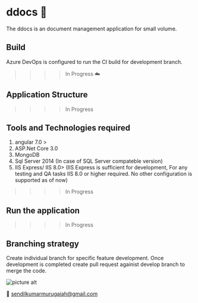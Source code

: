 # ddocs :open_file_folder:
The ddocs is an document management application for small volume.

## Build
Azure DevOps is configured to run the CI build for development branch.
>>>>In Progress  :cloud:

## Application Structure
>>>>In Progress

## Tools and Technologies required

1. angular 7.0 >
2. ASP.Net Core 3.0
3. MongoDB
4. Sql Server 2014 (In case of SQL Server compateble version)
5. IIS Express/ IIS 8.0> (IIS Express is sufficient for development, For any testing and QA tasks IIS 8.0 or higher required. No other configuration is supported as of now)
>>>>In Progress

## Run the application
>>>>In Progress

## Branching strategy
Create individual branch for specific feature development. Once development is completed create pull request againist develop branch to merge the code.


![picture alt](https://www.draw.io/?lightbox=1&highlight=0000ff&edit=_blank&layers=1&nav=1&title=Branching.drawio#R7ZxRk6I4EIB%2FjY97BSRBfFx1d69qa66ubh5u5mkrA1GpReNiHHV%2F%2FQUhAo0WGQYJjrcPW6YDDdP9TXenE2eAJsv9t5iuFw88YNHAsYL9AE0HjuN6SP6fCA6pAHlOKpjHYZCK7FzwGP5mmdDKpNswYJvShYLzSITrstDnqxXzRUlG45jvypfNeFR%2B6prOWUXw6NOoKv03DMQilXrEyuV%2FsnC%2BUE%2B2rWzmhfo%2F5zHfrrLnDRw0O%2F5Lp5dU6cqu3yxowHcFEfoyQJOYc5F%2BWu4nLEpMq8yW3vf1wuzpvWO2Ejo3TJb898Pw6df3f%2F6y3ODTj9cfzvRTpuWVRlumfozjy4qDMpDUIn0hB%2BPdIhTscU39ZGYnaZCyhVhGcmTLj3SzTh00C%2FdMPnQ8C6NowiMeHxUhhnxPGg%2BNNyLmP1lhZmyNyHFmxleiIM%2Fsqe5Q%2FkFSkr03iwXbXzSIfTKzpJfxJRPxQV6ibhhmnsnIdZRndzkHCoNFAQEloxl585Pm3PryQ%2BaANzjDuWNnENwzZyANZ6yCz0kEkiM%2FoptN6Jd9IH%2F0%2BPAkB5YaPCeDP4gaTvfFyekhG5UN7JwMzIJKKAPmlbGTxnMm6n7jq27QNHPMIirC1%2FJrnLN99oS%2FeShf8ORlFzjZIWUNG76NfZbdVIxlQM8pqCpFQ4BBaoaKIukueihctk4u2Fx%2BXxudf%2BEcrFRjjtnJpM3Jw%2B8nr0pQUxbZPhRPimf5uXCXHOU3JQN1jz6tqb%2Fr81Mt1U6PqEYOgFGXattuRnVb4Lkd5h%2FL8uj5%2FGNZZGi%2BGECm88%2Fwjp2BUM%2Bc4d2xM%2FCoZ84Y9Sk%2F6ue62hzm9iqHNazMYA5DHecw9fjbosOU12Ed3djtlYgNFV3b7TqNjN65XSMoeCbxQB70Km6GB66EF9wtHjqtlXfgkRPxPCis%2FWvWVPk66rkwc%2FU1laeJntE1FSkDg1HTNZUFyPM6zkc6faS2SseZ5zPfP1c6vngEk2pvqa3FE4j%2B2HSJaOv0UG7d6s6wb1Ynd2B11Durd9m2MWV17JKeWV2nP3OLBWeasHqyDMWNl6GwckUdr0d0OkZ308RHuuxhk%2BxBZjBsXWjvTo1qFF0bvl51yEzDh3XhIybhg%2BzhpoEPsgcVXZk91VAqsPdAN4LFFQJlMSDOMadqihVfMVCAZCIahfNVAq6EQSpG46S0CH0afc4mlmEQRJeqneORnaS2KZD2rtoEuO7cyQV8Bhy4S9jeMZJqL2zKXlnE1%2Ffjg5FpH1QbTl8ZFduY3Y0PkHEftHCE5%2BOkQaKbBo1uQ8F9BAzrdu0NCZhQO14AODodqHvpOGvXYEOj7OGWajBkugbT6cN1zp5thDzdsGd2nw3udpCG5GGrRtG1yevy1NIL9b0AnetFyl9lTIKr9d1hjvKqhU6358a7PJ5kyuqVysC41XW6LLduddw3q6v3%2BdBWJw7pmdU%2F6vEax2jFCXY7iNX06xCwcrW7Tfuo2u0wiIfhlbaqgerZM1pzQmYIDB7aqx1So%2Bja8P3f5qmWgvXwjUzCZ0P4Gn8RDMLX8blTVG3z3Fuf97S7aarPi67c7ritADDSDABpIW2s4wFaZARWLNodDxhJui59dE5fNYfPLsJX12nTx6jf7TAyLC9%2FGtfFLswOUNGbvybcOj5XPqpRbtVamrGrvE1gdxW7XN3axeiiDTDlWg3rZngyveu6WQXOltEz2u03und58YzqW8k45TC1k94aGXKY%2F8GZ9PL8j%2FqgL%2F8B "Branching")

:email: sendilkumarmurugaiah@gmail.com
